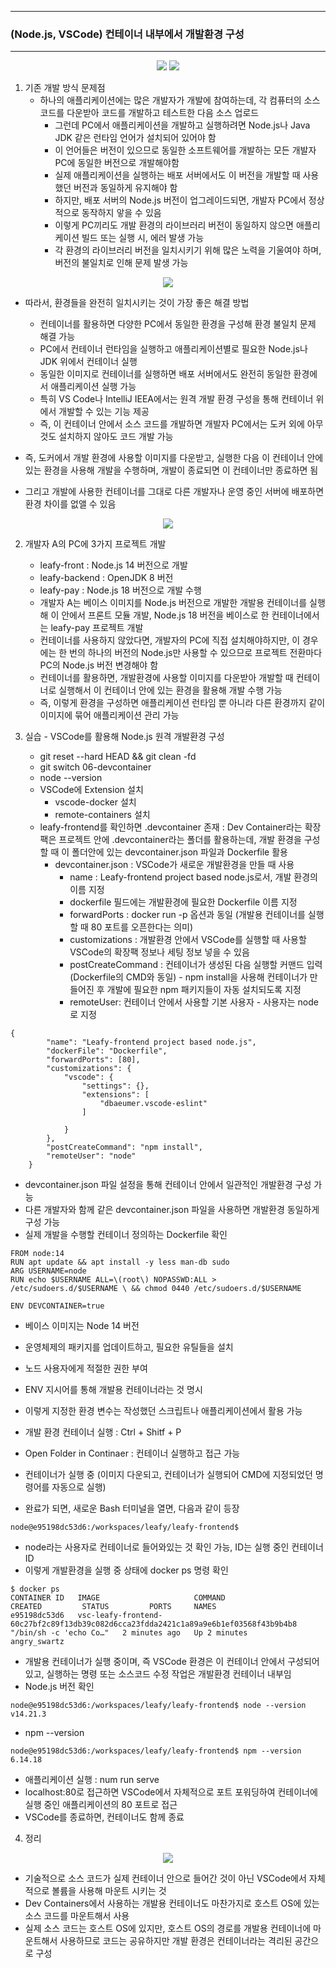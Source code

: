-----
### (Node.js, VSCode) 컨테이너 내부에서 개발환경 구성
-----
<div align="center">
<img src="https://github.com/user-attachments/assets/7a77f977-9b56-48db-95b9-99e2b03e6c3a">
<img src="https://github.com/user-attachments/assets/2643c6ee-a531-4729-8114-848dbe68329d">
</div>

1. 기존 개발 방식 문제점
   - 하나의 애플리케이션에는 많은 개발자가 개발에 참여하는데, 각 컴퓨터의 소스 코드를 다운받아 코드를 개발하고 테스트한 다음 소스 업로드
     + 그런데 PC에서 애플리케이션을 개발하고 실행하려면 Node.js나 Java JDK 같은 런타임 언어가 설치되어 있어야 함
     + 이 언어들은 버전이 있으므로 동일한 소프트웨어를 개발하는 모든 개발자 PC에 동일한 버전으로 개발해야함
     + 실제 애플리케이션을 실행하는 배포 서버에서도 이 버전을 개발할 때 사용했던 버전과 동일하게 유지해야 함
     + 하지만, 배포 서버의 Node.js 버전이 업그레이드되면, 개발자 PC에서 정상적으로 동작하지 앟을 수 있음
     + 이렇게 PC끼리도 개발 환경의 라이브러리 버전이 동일하지 않으면 애플리케이션 빌드 또는 실행 시, 에러 발생 가능
     + 각 환경의 라이브러리 버전을 일치시키기 위해 많은 노력을 기울여야 하며, 버전의 불일치로 인해 문제 발생 가능

<div align="center">
<img src="https://github.com/user-attachments/assets/e39a743f-d505-4df4-9bb8-54975d3ba2af">
</div>

  - 따라서, 환경들을 완전히 일치시키는 것이 가장 좋은 해결 방법
     + 컨테이너를 활용하면 다양한 PC에서 동일한 환경을 구성해 환경 불일치 문제 해결 가능
     + PC에서 컨테이너 런타임을 실행하고 애플리케이션별로 필요한 Node.js나 JDK 위에서 컨테이너 실행
     + 동일한 이미지로 컨테이너를 실행하면 배포 서버에서도 완전히 동일한 환경에서 애플리케이션 실행 가능
     + 특히 VS Code나 IntelliJ IEEA에서는 원격 개발 환경 구성을 통해 컨테이너 위에서 개발할 수 있는 기능 제공
     + 즉, 이 컨테이너 안에서 소스 코드를 개발하면 개발자 PC에서는 도커 외에 아무것도 설치하지 않아도 코드 개발 가능
   
  - 즉, 도커에서 개발 환경에 사용할 이미지를 다운받고, 실행한 다음 이 컨테이너 안에 있는 환경을 사용해 개발을 수행하며, 개발이 종료되면 이 컨테이너만 종료하면 됨
  - 그리고 개발에 사용한 컨테이너를 그대로 다른 개발자나 운영 중인 서버에 배포하면 환경 차이를 없앨 수 있음

<div align="center">
<img src="https://github.com/user-attachments/assets/e39a743f-d505-4df4-9bb8-54975d3ba2af">
</div>

2. 개발자 A의 PC에 3가지 프로젝트 개발
   - leafy-front : Node.js 14 버전으로 개발
   - leafy-backend : OpenJDK 8 버전
   - leafy-pay : Node.js 18 버전으로 개발 수행
   - 개발자 A는 베이스 이미지를 Node.js 버전으로 개발한 개발용 컨테이너를 실행해 이 안에서 프론트 모듈 개발, Node.js 18 버전을 베이스로 한 컨테이너에서는 leafy-pay 프로젝트 개발
   - 컨테이너를 사용하지 않았다면, 개발자의 PC에 직접 설치해야하지만, 이 경우에는 한 번의 하나의 버전의 Node.js만 사용할 수 있으므로 프로젝트 전환마다 PC의 Node.js 버전 변경해야 함
   - 컨테이너를 활용하면, 개발환경에 사용할 이미지를 다운받아 개발할 때 컨테이너로 실행해서 이 컨테이너 안에 있는 환경을 활용해 개발 수행 가능
   - 즉, 이렇게 환경을 구성하면 애플리케이션 런타임 뿐 아니라 다른 환경까지 같이 이미지에 묶어 애플리케이션 관리 가능
  
3. 실습 - VSCode를 활용해 Node.js 원격 개발환경 구성
   - git reset --hard HEAD && git clean -fd
   - git switch 06-devcontainer
   - node --version
   - VSCode에 Extension 설치
     + vscode-docker 설치
     + remote-containers 설치
   - leafy-frontend를 확인하면 .devcontainer 존재 : Dev Container라는 확장팩은 프로젝트 안에 .devcontainer라는 폴더를 활용하는데, 개발 환경을 구성할 때 이 폴더안에 있는 devcontainer.json 파일과 Dockerfile 활용
     + devcontainer.json : VSCode가 새로운 개발환경을 만들 때 사용
       * name : Leafy-frontend project based node.js로서, 개발 환경의 이름 지정
       * dockerfile 필드에는 개발환경에 필요한 Dockerfile 이름 지정
       * forwardPorts : docker run -p 옵션과 동일 (개발용 컨테이너를 실행할 때 80 포트를 오픈한다는 의미)
       * customizations : 개발환경 안에서 VSCode를 실행할 때 사용할 VSCode의 확장팩 정보나 세팅 정보 넣을 수 있음
       * postCreateCommand : 컨테이너가 생성된 다음 실행할 커맨드 입력 (Dockerfile의 CMD와 동일) - npm install을 사용해 컨테이너가 만들어진 후 개발에 필요한 npm 패키지들이 자동 설치되도록 지정
       * remoteUser: 컨테이너 안에서 사용할 기본 사용자 - 사용자는 node로 지정
```
{
        "name": "Leafy-frontend project based node.js",
        "dockerFile": "Dockerfile",
        "forwardPorts": [80],
        "customizations": {
            "vscode": {
                "settings": {},
                "extensions": [
                    "dbaeumer.vscode-eslint"
                ]
                
            }
        },
        "postCreateCommand": "npm install",
        "remoteUser": "node"
    }

```

  - devcontainer.json 파일 설정을 통해 컨테이너 안에서 일관적인 개발환경 구성 가능
  - 다른 개발자와 함께 같은 devcontainer.json 파일을 사용하면 개발환경 동일하게 구성 가능
  - 실제 개발을 수행할 컨테이너 정의하는 Dockerfile 확인
```
FROM node:14
RUN apt update && apt install -y less man-db sudo
ARG USERNAME=node
RUN echo $USERNAME ALL=\(root\) NOPASSWD:ALL > /etc/sudoers.d/$USERNAME \ && chmod 0440 /etc/sudoers.d/$USERNAME

ENV DEVCONTAINER=true
```
  - 베이스 이미지는 Node 14 버전
  - 운영체제의 패키지를 업데이트하고, 필요한 유틸들을 설치
  - 노드 사용자에게 적절한 권한 부여
  - ENV 지시어를 통해 개발용 컨테이너라는 것 명시
  - 이렇게 지정한 환경 변수는 작성했던 스크립트나 애플리케이션에서 활용 가능

  - 개발 환경 컨테이너 실행 : Ctrl + Shitf + P
  - Open Folder in Continaer : 컨테이너 실행하고 접근 가능
  - 컨테이너가 실행 중 (이미지 다운되고, 컨테이너가 실행되어 CMD에 지정되었던 명령어를 자동으로 실행)
  - 완료가 되면, 새로운 Bash 터미널을 열면, 다음과 같이 등장
```
node@e95198dc53d6:/workspaces/leafy/leafy-frontend$
```

  - node라는 사용자로 컨테이너로 들어와있는 것 확인 가능, ID는 실행 중인 컨테이너 ID
  - 이렇게 개발환경을 실행 중 상태에 docker ps 명령 확인
```
$ docker ps
CONTAINER ID   IMAGE                     COMMAND                   CREATED         STATUS         PORTS     NAMES
e95198dc53d6   vsc-leafy-frontend-60c27bf2c89f13db39c082d6cca23fdda2421c1a89a9e6b1ef03568f43b9b4b8   "/bin/sh -c 'echo Co…"   2 minutes ago   Up 2 minutes        angry_swartz
```

  - 개발용 컨테이너가 실행 중이며, 즉 VSCode 환경은 이 컨테이너 안에서 구성되어 있고, 실행하는 명령 또는 소스코드 수정 작업은 개발환경 컨테이너 내부임
  - Node.js 버전 확인
```
node@e95198dc53d6:/workspaces/leafy/leafy-frontend$ node --version
v14.21.3
```
  - npm --version
```
node@e95198dc53d6:/workspaces/leafy/leafy-frontend$ npm --version
6.14.18
```
  - 애플리케이션 실행 : num run serve
  - localhost:80로 접근하면 VSCode에서 자체적으로 포트 포워딩하여 컨테이너에 실행 중인 애플리케이션의 80 포트로 접근
  - VSCode를 종료하면, 컨테이너도 함께 종료

4. 정리
<div align="center">
<img src="https://github.com/user-attachments/assets/05222b43-1cd3-4119-a8da-5840525aa603">
</div>

  - 기술적으로 소스 코드가 실제 컨테이너 안으로 들어간 것이 아닌 VSCode에서 자체적으로 볼륨을 사용해 마운트 시키는 것
  - Dev Containers에서 사용하는 개발용 컨테이너도 마찬가지로 호스트 OS에 있는 소스 코드를 마운트해서 사용
  - 실제 소스 코드는 호스트 OS에 있지만, 호스트 OS의 경로를 개발용 컨테이너에 마운트해서 사용하므로 코드는 공유하지만 개발 환경은 컨테이너라는 격리된 공간으로 구성
